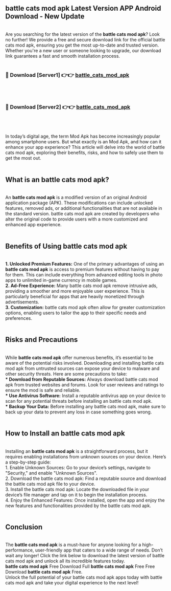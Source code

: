 ## battle cats mod apk Latest Version APP Android Download - New Update
<br>
Are you searching for the latest version of the <strong>battle cats mod apk</strong>? Look no further! We provide a free and secure download link for the official battle cats mod apk, ensuring you get the most up-to-date and trusted version. Whether you're a new user or someone looking to upgrade, our download link guarantees a fast and smooth installation process.
<br>
<br>
<h3>🔴 Download [Server1] 👉👉 <a href="https://modyolo.store/battle+cats+mod+apk">battle_cats_mod_apk</a></h3><br>
<br>
<h3>🔴 Download [Server2] 👉👉 <a href="https://modyolo.store/battle+cats+mod+apk">battle_cats_mod_apk</a></h3><br>
<br>
<br>
In today’s digital age, the term Mod Apk has become increasingly popular among smartphone users. But what exactly is an Mod Apk, and how can it enhance your app experience? This article will delve into the world of battle cats mod apk, exploring their benefits, risks, and how to safely use them to get the most out.
<br>
<br>
<h2>What is an battle cats mod apk?</h2>
<br>
An <strong>battle cats mod apk</strong> is a modified version of an original Android application package (APK). These modifications can include unlocked features, removed ads, or additional functionalities that are not available in the standard version. battle cats mod apk are created by developers who alter the original code to provide users with a more customized and enhanced app experience.
<br>
<br>
<h2>Benefits of Using battle cats mod apk</h2>
<br>
<strong> 1. Unlocked Premium Features:</strong> One of the primary advantages of using an <strong>battle cats mod apk</strong> is access to premium features without having to pay for them. This can include everything from advanced editing tools in photo apps to unlimited in-game currency in mobile games.
<br>
<strong> 2. Ad-Free Experience:</strong> Many battle cats mod apk remove intrusive ads, providing a smoother and more enjoyable user experience. This is particularly beneficial for apps that are heavily monetized through advertisements.
<br>
<strong> 3. Customization:</strong> battle cats mod apk often allow for greater customization options, enabling users to tailor the app to their specific needs and preferences.
<br>
<br>
<h2>Risks and Precautions</h2>
<br>
While <strong>battle cats mod apk</strong> offer numerous benefits, it’s essential to be aware of the potential risks involved. Downloading and installing battle cats mod apk from untrusted sources can expose your device to malware and other security threats. Here are some precautions to take:
<br>
<strong> * Download from Reputable Sources:</strong> Always download battle cats mod apk from trusted websites and forums. Look for user reviews and ratings to ensure the mod is safe and reliable.
<br>
<strong> * Use Antivirus Software:</strong> Install a reputable antivirus app on your device to scan for any potential threats before installing an battle cats mod apk.
<br>
<strong> * Backup Your Data:</strong> Before installing any battle cats mod apk, make sure to back up your data to prevent any loss in case something goes wrong.
<br>
<br>
<h2>How to Install an battle cats mod apk</h2>
<br>
Installing an <strong>battle cats mod apk</strong> is a straightforward process, but it requires enabling installations from unknown sources on your device. Here’s a step-by-step guide:
<br>
 1. Enable Unknown Sources: Go to your device’s settings, navigate to "Security," and enable "Unknown Sources".
<br>
 2. Download the battle cats mod apk: Find a reputable source and download the battle cats mod apk file to your device.
<br>
 3. Install the battle cats mod apk: Locate the downloaded file in your device’s file manager and tap on it to begin the installation process.
<br>
 4. Enjoy the Enhanced Features: Once installed, open the app and enjoy the new features and functionalities provided by the battle cats mod apk.
<br>
<br>
<h2><strong>Conclusion</strong></h2>
<br>
The <strong>battle cats mod apk</strong> is a must-have for anyone looking for a high-performance, user-friendly app that caters to a wide range of needs. Don’t wait any longer! Click the link below to download the latest version of battle cats mod apk and unlock all its incredible features today.
<br>
<strong>battle cats mod apk</strong> Free Download Full <strong>battle cats mod apk</strong> Free Free Download <strong>battle cats mod apk</strong> Free.
<br>
Unlock the full potential of your battle cats mod apk apps today with battle cats mod apk and take your digital experience to the next level!